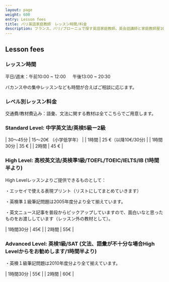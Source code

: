 ```yaml
---
layout: page
weight: 600
entry: Lesson fees
title: パリ英語家庭教師　レッスン時間/料金
description: フランス、パリ/ブローニュで探す英語家庭教師。英会話講師と家庭教師歴10年以上。英検1級、仏検1級、国家英語通訳ガイド資格など保持。各生徒さんのレベルに合わせて丁寧に英語を教えます。
---
```


##  Lesson fees

### レッスン時間

平日/週末：午前10:00 ~ 12:00 　 午後13:00 ~ 20:30	　　

バカンス中の集中レッスンなども時間が合えばご相談に応じます。

### レベル別レッスン料金

交通費/教材費込み：語彙、文法に関する教材は全てこちらでご用意します。

### Standard Level: 中学英文法/英検5級ー2級

|   30〜45分 |   15〜20€ （小学低学年）    |
|   1時間    |    25 €（以降10€/30分)  |
|   1時間30分  |   35 €    |
|   2時間     |   45 €    |


### High Level: 高校英文法/英検準1級/TOEFL/TOEIC/IELTS/IB   (1時間半より)

High Levelレッスンよりご提供できるものとして：

・エッセイで使える表現プリント（リストにしてまとめていきます）

・英検準１級筆記問題は2005年度分より全て揃えています。

・英文ニュース記事を普段からピックアップしていますので、面白いなと思ったものをお渡ししています（レッスン外の教材として）。

|   1時間30分  |   45€ | 
|   2時間     |   55€ |

### Advanced Level: 英検1級/SAT  (文法、語彙が不十分な場合High Levelからをお勧めします/1時間半より)

・英検１級筆記問題は2010年度分より全て揃えています。

|   1時間30分  |   55€ | 
|   2時間     |   60€  |

